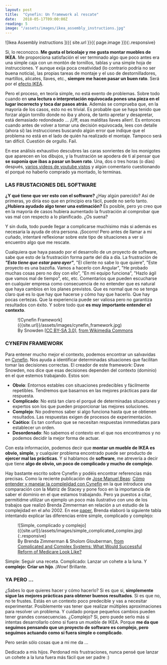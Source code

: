 ```yaml
---
layout: post
title:  "Cynefin: Un framework al rescate"
date:   2018-05-17T09:00:00Z
reading: 5
image: "/assets/images/ikea_assembly_instructions.jpg"
---
```


![Ikea Assembly instructions ]({{ site.url }}{{ page.image }}){:.responsive}

Si, lo reconozco. **Me gusta el bricolaje y me gusta montar muebles de IKEA**. Me proporciona satisfación el ver terminado algo que poco antes era una simple caja con un montón de tornillos, tablas y una simple hoja de instrucciones. Y aunque exija poca creatividad (lo contrario podría no ser buena noticia), las propias tareas de montaje y el uso de destornilladores, martillos, alicates, llaves, etc., **siempre me hacen pasar un buen rato**. Será por el [efecto IKEA](https://es.wikipedia.org/wiki/Efecto_IKEA).

Pero el proceso, en teoría simple, no está exento de problemas. Sobre todo cuando en **una lectura o interpretación equivocada pones una pieza en el lugar incorrecto y toca dar pasos atrás**. Además se comprueba que, en la mayoría de los casos, esto no es trivial. Es probable que se haya tenido que forzar algún tornillo donde no iba y ahora, de tanto apretar y desapretar, está demasiado redondeado ... ¡Uff, esas malditas llaves allen!. Es entonces cuando antes de volver a tomar una decisión equivocada, lees con detalle (ahora sí) las instrucciones buscando algún error que indique que el problema no está en el lado de quién ha realizado el montaje. Tampoco será tan difícil. Cuestión de orgullo. Fail.

<!--more-->

En ese análisis exhaustivo descubres las caras sonrientes de los monigotes que aparecen en los dibujos, y la frustración se apodera de ti al pensar que **se suponía que ibas a pasar un buen rato**. Una, dos o tres horas (o días) después, [varios videos de youtube vistos](https://www.youtube.com/watch?v=_mTFQbaT3Zc) y algún comentario cuestionando el porqué no haberlo comprado ya montado, lo terminas.

### LAS FRUSTACIONES DEL SOFTWARE

**¿Y qué tiene que ver esto con el software?** ¿Hay algún parecido? Así de primeras, yo diría eso que en principio era fácil, puede no serlo tanto. **¿Hubiera ayudado algo tener una estimación?** Es posible, pero yo creo que en la mayoría de casos hubiera aumentado la frustración al comprobar que vas mal con respecto a lo planificado. ¿Os suena?

Y sin duda, todo puede llegar a complicarse muchísimo más si además es necesaria la ayuda de otra persona. ¡Socorro! Pero antes de llamar a mi cuñado, intentaré reflexionar sobre este tipo de situaciones a ver si encuentro algo que me rescate.

Cualquiera que haya pasado por el desarrollo de un proyecto de software, sabe que esto de la frustración forma parte del día a día. La frustración de ***"Esto tiene que estar para ayer"***, "El cliente no sabe lo que quiere", "Este proyecto es una bazofia. Vamos a hacerlo con Angular", "He probado muchas cosas pero no doy con ello", "En mi equipo funciona", "Hazlo ágil que vamos mal de tiempo", etc, etc. Comentarios que pueden escucharse en cualquier empresa como consecuencia de no entender que es natural que haya cambios en los planes previstos. Que es normal que no se tenga claro qué es lo que hay que hacerse y cómo hay que hacerlo. Que hay pocas certezas. Que la experiencia puede ser valiosa pero no garantiza resultados con éxito. Y sobre todo que **es muy importante entender el contexto**.

<figure markdown="1" class="responsive fa-pull-right">
![Cynefin Framework]({{site.url}}/assets/images/cynefin_framework.jpg)
  <figcaption>By Snowden [<a href="https://creativecommons.org/licenses/by-sa/3.0">CC BY-SA 3.0</a>], <a href="https://commons.wikimedia.org/wiki/File:Cynefin_as_of_1st_June_2014.png">from Wikimedia Commons</a></figcaption>
</figure>

### CYNEFIN FRAMEWORK

Para entener mucho mejor el contexto, podemos encontrar un salvavidas en [Cynefin](https://en.wikipedia.org/wiki/Cynefin_framework). Nos ayuda a identificar determinadas situaciones que facilitan tomar las decisiones correctas. El creador de este framework: Dave Snowden, nos dice que esas decisiones dependen del contexto (dominio) en el que estemos trabajando. Estos son:

* **Obvio**: Entornos estables con situaciones predecibles y fácilmente repetibles. Tendremos que basarnos en las mejores prácticas para dar respuesta.
* **Complicado**: No está tan claro el porqué de determinadas situaciones y expertos son los que pueden proporcionar las mejores soluciones.
* **Complejo**: No podremos saber si algo funciona hasta que se obtienen resultados. Las respuestas exigen de procesos de experimentación.
* **Caótico**: Es tan confuso que se necesitan respuestas inmmediatas para establecer un orden.
* **Desordenado**: No sabemos el contexto en el que nos encontramos y no podemos decidir la mejor forma de actuar.

Con esta información, podemos decir que **montar un mueble de IKEA es obvio, simple**, y cualquier problema encontrado puede ser producto de **ejercer mal las prácticas**. Y si hablamos de **software**, me atrevería a decir que tiene **algo de obvio, un poco de complicado y mucho de complejo**.

Hay bastante escrito sobre Cynefin y podéis encontrar referencias más precisas. Como la reciente publicación de [Jose Manuel Beas](http://jmbeas.es/): [Cómo entender y manejar la complejidad con Cynefin](http://blog.jmbeas.es/2018/05/13/como-entender-y-manejar-la-complejidad-con-cynefin/) en la que introduce una comparación con la Matriz de Stacey y pone foco en la importancia de saber el dominio en el que estamos trabajando. Pero ya puestos a citar, permitidme utilizar un ejemplo un poco más ilustrativo con uno de los trabajos que realizó Brenda Zimmerman en relación a un estudio de la complejidad en el año 2002. En ese [paper](https://www.researchgate.net/profile/Marcel_Van_Der_Watt/post/I_am_trying_to_develop_a_new_research_methodologies_to_distinguish_between_simplicity_and_complexity_Does_anyone_have_any_ideas/attachment/59d63f4a79197b807799bbcc/AS%3A426798921064448%401478768200219/download/2002_Glouberman+%26+Zimmerman_Complicated+%26+Complex+Systems.pdf), Brenda elaboró la siguiente tabla intentando explicar las diferencias entre simple, complicado y complejo:

<figure markdown="1" class="responsive">
![Simple, complicado y complejo]({{site.url}}/assets/images/simple_complicated_complex.jpg){:.responsive}
  <figcaption>By Brenda Zimmerman & Sholom Glouberman, <a href="https://www.researchgate.net/profile/Marcel_Van_Der_Watt/post/I_am_trying_to_develop_a_new_research_methodologies_to_distinguish_between_simplicity_and_complexity_Does_anyone_have_any_ideas/attachment/59d63f4a79197b807799bbcc/AS%3A426798921064448%401478768200219/download/2002_Glouberman+%26+Zimmerman_Complicated+%26+Complex+Systems.pdf">from Complicated and Complex Systems: What Would Successful Reform of Medicare Look Like?</a></figcaption>
</figure>


Simple: Seguir una receta. Complicado: Lanzar un cohete a la luna. Y **complejo: Criar un hijo**. ¡Wow! Brillante.

### YA PERO ...

¿Sabes lo que quieres hacer y cómo hacerlo? Si es que si, **simplemente sigue las mejores prácticas para obtener buenos resultados**. Si es que no, no te frustes. Estás en un contexto poco predecible y vas a necesitar experimentar. Posiblemente vas tener que realizar múltiples aproximaciones para resolver un problema. Y cuidado porque pequeños cambios pueden tener grandes consecuencias. ¿Complejo? Si, pero puede serlo más si intentas desarrollarlo cómo si fuera un mueble de IKEA. Porque **me da que seguimos pensando que un proyecto de software es complejo, pero seguimos actuando como si fuera simple o complicado**.

Pero serán sólo cosas que a mi me da ...

Dedicado a mis hijos. Perdonad mis frustraciones, nunca pensé que lanzar un cohete a la luna fuera más fácil que ser padre :)
